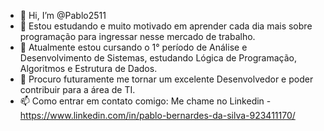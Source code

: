 - 👋 Hi, I’m @Pablo2511
- 👀 Estou estudando e muito motivado em aprender cada dia mais sobre programação para ingressar nesse mercado de trabalho.
- 🌱 Atualmente estou cursando o 1° período de Análise e Desenvolvimento de Sistemas, estudando Lógica de Programação, Algoritmos e Estrutura de Dados.
- 💞️ Procuro futuramente me tornar um excelente Desenvolvedor e poder contribuir para a área de TI.
- 📫 Como entrar em contato comigo: Me chame no Linkedin - https://www.linkedin.com/in/pablo-bernardes-da-silva-923411170/  

<!---
Pablo2511/Pablo2511 is a ✨ special ✨ repository because its `README.md` (this file) appears on your GitHub profile.
You can click the Preview link to take a look at your changes.
--->
